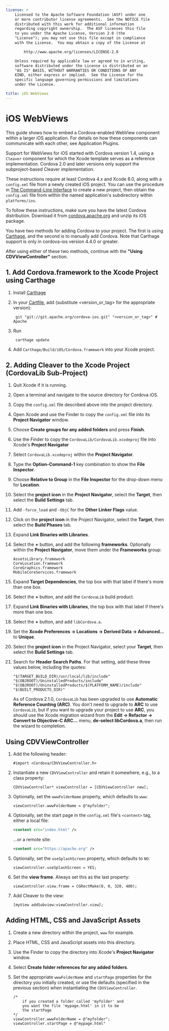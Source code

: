 ```yaml
---
license: >
    Licensed to the Apache Software Foundation (ASF) under one
    or more contributor license agreements.  See the NOTICE file
    distributed with this work for additional information
    regarding copyright ownership.  The ASF licenses this file
    to you under the Apache License, Version 2.0 (the
    "License"); you may not use this file except in compliance
    with the License.  You may obtain a copy of the License at

        http://www.apache.org/licenses/LICENSE-2.0

    Unless required by applicable law or agreed to in writing,
    software distributed under the License is distributed on an
    "AS IS" BASIS, WITHOUT WARRANTIES OR CONDITIONS OF ANY
    KIND, either express or implied.  See the License for the
    specific language governing permissions and limitations
    under the License.

title: iOS WebViews
---
```


# iOS WebViews

This guide shows how to embed a Cordova-enabled WebView component
within a larger iOS application. For details on how these components
can communicate with each other, see Application Plugins.

Support for WebViews for iOS started with Cordova version 1.4, using a
`Cleaver` component for which the Xcode template serves as a reference
implementation.  Cordova 2.0 and later versions only support the
subproject-based Cleaver implementation.

These instructions require at least Cordova 4.x and Xcode 8.0, along
with a `config.xml` file from a newly created iOS project. You can use
the procedure in [The Command-Line Interface](../../cli/index.html) to create a new project,
then obtain the `config.xml` file from within the named application's
subdirectory within `platforms/ios`.

To follow these instructions, make sure you have the latest Cordova
distribution. Download it from
[cordova.apache.org](https://cordova.apache.org) and unzip its iOS
package.

You have two methods for adding Cordova to your project. The first is using [Carthage](https://github.com/Carthage/Carthage), and the 
second is to manually add Cordova. Note that Carthage support is only in cordova-ios version 4.4.0 or greater. 

After using either of these two methods, continue with the **"Using CDVViewController"** section.

## 1. Add Cordova.framework to the Xcode Project using Carthage

1. Install [Carthage](https://github.com/Carthage/Carthage)

1. In your [Cartfile](https://github.com/Carthage/Carthage/blob/master/Documentation/Artifacts.md#cartfile), add (substitute &lt;version_or_tag&gt; for the appropriate version):

        git "git://git.apache.org/cordova-ios.git" "<version_or_tag>" # Apache

1. Run 

        carthage update

1. Add `Carthage/Build/iOS/Cordova.framework` into your Xcode project.

## 2. Adding Cleaver to the Xcode Project (CordovaLib Sub-Project)

1. Quit Xcode if it is running.

1. Open a terminal and navigate to the source directory for Cordova
   iOS.

1. Copy the `config.xml` file described above into the project
   directory.

1. Open Xcode and use the Finder to copy the `config.xml` file into
   its __Project Navigator__ window.

1. Choose __Create groups for any added folders__ and press
   __Finish__.

1. Use the Finder to copy the `CordovaLib/CordovaLib.xcodeproj` file
   into Xcode's __Project Navigator__

1. Select `CordovaLib.xcodeproj` within the __Project Navigator__.

1. Type the __Option-Command-1__ key combination to show the __File
   Inspector__.

1. Choose __Relative to Group__ in the __File Inspector__ for the
   drop-down menu for __Location__.

1. Select the __project icon__ in the __Project Navigator__, select
   the __Target__, then select the __Build Settings__ tab.

1. Add `-force_load` and `-ObjC` for the __Other Linker Flags__ value.

1. Click on the __project icon__ in the Project Navigator, select the
   __Target__, then select the __Build Phases__ tab.

1. Expand __Link Binaries with Libraries__.

1. Select the __+__ button, and add the following __frameworks__.
   Optionally within the __Project Navigator__, move them under the
   __Frameworks__ group:

    ```
    AssetsLibrary.framework
    CoreLocation.framework
    CoreGraphics.framework
    MobileCoreServices.framework
    ```

1. Expand __Target Dependencies__, the top box with that label if
   there's more than one box.

1. Select the __+__ button, and add the `CordovaLib` build product.

1. Expand __Link Binaries with Libraries__, the top box with that label
  if there's more than one box.

1. Select the __+__ button, and add `libCordova.a`.

1. Set the __Xcode Preferences &rarr; Locations &rarr; Derived Data
   &rarr; Advanced...__ to __Unique__.

1. Select the __project icon__ in the Project Navigator, select your
   __Target__, then select the __Build Settings__ tab.

1. Search for __Header Search Paths__. For that setting, add these
   three values below, including the quotes:

    ```
    "$(TARGET_BUILD_DIR)/usr/local/lib/include"
    "$(OBJROOT)/UninstalledProducts/include"
    "$(OBJROOT)/UninstalledProducts/$(PLATFORM_NAME)/include"
    "$(BUILT_PRODUCTS_DIR)"
    ```

    As of Cordova 2.1.0, `CordovaLib` has been upgraded to use
    __Automatic Reference Counting (ARC)__. You don't need to upgrade
    to __ARC__ to use `CordovaLib`, but if you want to upgrade your
    project to use __ARC__, you should use the Xcode migration wizard
    from the __Edit &rarr; Refactor &rarr; Convert to Objective-C
    ARC...__ menu, __de-select libCordova.a__, then run the wizard to
    completion.

## Using CDVViewController

1. Add the following header:

    ```objective_c
    #import <Cordova/CDVViewController.h>
    ```

1. Instantiate a new `CDVViewController` and retain it somewhere,
   e.g., to a class property:

    ```objective_c
    CDVViewController* viewController = [CDVViewController new];
    ```

1. Optionally, set the `wwwFolderName` property, which defaults to `www`:

    ```objective_c
    viewController.wwwFolderName = @"myfolder";
    ```

1. Optionally, set the start page in the `config.xml` file's
   `<content>` tag, either a local file:

    ```xml
    <content src="index.html" />
    ```

    ...or a remote site:

    ```xml
    <content src="https://apache.org" />
    ```

1. Optionally, set the `useSplashScreen` property, which defaults to
   `NO`:

    ```objective_c
    viewController.useSplashScreen = YES;
    ```

1. Set the __view frame__. Always set this as the last property:

    ```objective_c
    viewController.view.frame = CGRectMake(0, 0, 320, 480);
    ```

1. Add Cleaver to the view:

    ```objective_c
    [myView addSubview:viewController.view];
    ```

## Adding HTML, CSS and JavaScript Assets

1. Create a new directory within the project, `www` for example.

1. Place HTML, CSS and JavaScript assets into this directory.

1. Use the Finder to copy the directory into Xcode's __Project
   Navigator__ window.

1. Select __Create folder references for any added folders__.

1. Set the appropriate `wwwFolderName` and `startPage` properties for
   the directory you initially created, or use the defaults (specified
   in the previous section) when instantiating the
   `CDVViewController`.

    ```objective_c
    /*
        if you created a folder called 'myfolder' and
        you want the file 'mypage.html' in it to be
        the startPage
    */
    viewController.wwwFolderName = @"myfolder";
    viewController.startPage = @"mypage.html"
    ```

